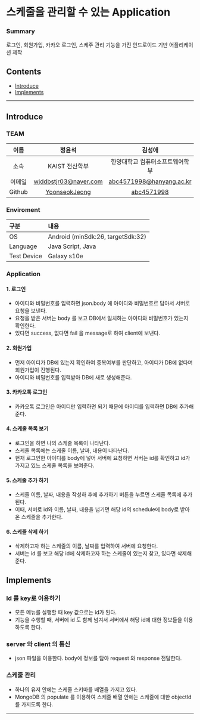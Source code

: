 # 스케줄을 관리할 수 있는 Application

### Summary
로그인, 회원가입, 카카오 로그인, 스케주 관리 기능을 가진 안드로이드 기반 어플리케이션 제작

## Contents
- [Introduce](#Introduce)
- [Implements](#Implements)

---

## Introduce

### TEAM


|  이름  |                  정윤석                   |                   김성애                    |
| :----: | :---------------------------------------: | :-----------------------------------------: |
|  소속  |                KAIST 전산학부              |       한양대학교 컴퓨터소프트웨어학부       |
| 이메일 |           wjddbstjr03@naver.com        |          abc4571998@hanyang.ac.kr           |
| Github | [YoonseokJeong](https://github.com/YoonseokJeong) | [abc4571998](https://github.com/abc4571998) |


### Enviroment
| 구분   | 내용                                            |
| :----- | :---------------------------------------------- |
| OS     | Android (minSdk:26, targetSdk:32)                            |
| Language    | Java Script, Java |
| Test Device    |Galaxy s10e         |


### Application

#### 1. 로그인
- 아이디와 비밀번호를 입력하면 json.body 에 아이디와 비밀번호르 담아서 서버로 요청을 보낸다.
- 요청을 받은 서버는 body 를 보고 DB에서 일치하는 아이디와 비밀번호가 있는지 확인한다.
- 있다면 success, 없다면 fail 을 message로 하여 client에 보낸다.

#### 2. 회원가입
- 먼저 아이디가 DB에 있는지 확인하여 중복여부를 판단하고, 아이디가 DB에 없다며 회원가입이 진행된다.
- 아이디와 비밀번호를 입력받아 DB에 새로 생성해준다.

#### 3. 카카오톡 로그인
- 카카오톡 로그인은 아이디만 입력하면 되기 때문에 아이디를 입력하면 DB에 추가해준다.

#### 4. 스케줄 목록 보기
- 로그인을 하면 나의 스케줄 목록이 나타난다. 
- 스케줄 목록에는 스케줄 이름, 날짜, 내용이 나타난다.
- 현재 로그인한 아이디를 body에 넣어 서버에 요청하면 서버는 id를 확인하고 id가 가지고 있느 스케줄 목록을 보여준다.

#### 5. 스케줄 추가 하기
- 스케줄 이름, 날짜, 내용을 작성하 후에 추가하기 버튼을 누르면 스케줄 목록에 추가된다. 
- 이때, 서버로 id와 이름, 날짜, 내용을 넘기면 해당 id의 schedule에 body로 받아온 스케줄을 추가한다.

#### 6. 스케줄 삭제 하기
- 삭제하고자 하는 스케줄의 이름, 날짜를 입력하여 서버에 요청한다. 
- 서버는 id 를 보고 해당 id에 삭제하고자 하는 스케줄이 있는지 찾고, 있다면 삭제해준다.


## Implements

### Id 를 key로 이용하기
- 모든 메뉴를 실행할 때 key 값으로는 id가 된다.
- 기능을 수행할 때, 서버에 id 도 함께 넘겨서 서버에서 해당 id에 대한 정보들을 이용하도록 한다.

### server 와 client 의 통신
- json 파일을 이용한다. body에 정보를 담아 request 와 response 전달한다.

### 스케줄 관리
- 하나의 유저 안에는 스케줄 스키마를 배열을 가지고 있다.
- MongoDB 의 populate 를 이용하여 스케줄 배열 안에는 스케줄에 대한 objectId 를 가지도록 한다.


---
